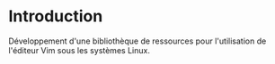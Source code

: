 # Introduction

Développement d'une bibliothèque de ressources pour l'utilisation de l'éditeur Vim sous les systèmes Linux.
